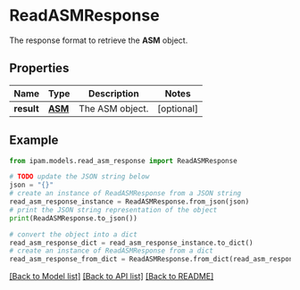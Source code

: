 # ReadASMResponse

The response format to retrieve the __ASM__ object.

## Properties

Name | Type | Description | Notes
------------ | ------------- | ------------- | -------------
**result** | [**ASM**](ASM.md) | The ASM object. | [optional] 

## Example

```python
from ipam.models.read_asm_response import ReadASMResponse

# TODO update the JSON string below
json = "{}"
# create an instance of ReadASMResponse from a JSON string
read_asm_response_instance = ReadASMResponse.from_json(json)
# print the JSON string representation of the object
print(ReadASMResponse.to_json())

# convert the object into a dict
read_asm_response_dict = read_asm_response_instance.to_dict()
# create an instance of ReadASMResponse from a dict
read_asm_response_from_dict = ReadASMResponse.from_dict(read_asm_response_dict)
```
[[Back to Model list]](../README.md#documentation-for-models) [[Back to API list]](../README.md#documentation-for-api-endpoints) [[Back to README]](../README.md)


